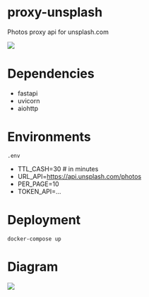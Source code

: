 # proxy-unsplash
Photos proxy api for unsplash.com


![](https://img.shields.io/badge/python-3.9.14-blue)


# Dependencies

* fastapi
* uvicorn
* aiohttp

# Environments

`.env`

- TTL_CASH=30 # in minutes
- URL_API=https://api.unsplash.com/photos
- PER_PAGE=10
- TOKEN_API=...

# Deployment

```
docker-compose up
```

# Diagram


![](https://drive.google.com/file/d/1_nTmBD1moQS76QQes5gHepTZCGyg27jC/view?usp=sharing)